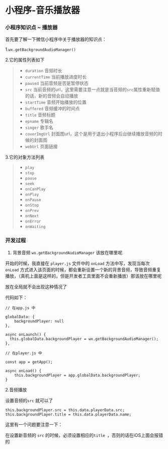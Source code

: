 # 小程序-音乐播放器

### 小程序知识点 ~ 播放器

首先要了解一下微信小程序中关于播放器的知识点：

1.`wx.getBackgroundAudioManager()`

2.它的属性列表如下

>- `duration` 音频时长
>- `currentTime` 当前播放进度时长
>- `paused` 当前音频是否是暂停状态
>- `src` 当前音频的url，这里需要注意一点就是当音频的`src`属性重新赋值的话，新的音频会自动播放
>- `startTime` 音频开始播放的位置
>- `buffered` 音频缓冲的时间点
>- `title` 音频标题
>- `epname` 专辑名
>- `singer` 歌手名
>- `coverImgUrl` 封面图url，这个是用于退出小程序后台继续播放音频的时候的封面图
>- `webUrl` 页面链接

3.它的对象方法列表

>- `play` 
>- `stop`
>- `pause`
>- `seek`
>- `onCanPlay`
>- `onPlay`
>- `onPause`
>- `onStop`
>- `onPrev`
>- `onNext`
>- `onError`
>- `onWaiting`

### 开发过程

1. 背景音频 `wx.getBackgroundAudioManager` 该放在哪里呢

开始的时候，我直接在 `player.js` 文件中的 `onLoad` 方法中写，发现当每次 `onLoad` 方式进入该页面的时候，都会重新设置一个新的背景音频，导致音频重复播放，（真机上面是这样的，但是开发者工具里面不会重新播放）那该放在哪里呢

放在全局就不会出现这种情况了

代码如下：

```$xslt
// 在app.js 中

globalData: {
	backgroundPlayer: null
},

async onLaunch() {
  this.globalData.backgroundPlayer = wx.getBackgroundAudioManager();
},

// 在player.js 中

const app = getApp();

async onLoad() {
	this.backgroundPlayer = app.globalData.backgroundPlayer;
}
```

2.音频播放

设置音频的`src` 就可以了
```$xslt
this.backgroundPlayer.src = this.data.playerData.src;
this.backgroundPlayer.title = this.data.playerData.name;
```

这里有一个问题要注意一下：

在设置新音频的 `src` 的时候，必须设置相应的`title	`，否则的话在iOS上面会报错的












































